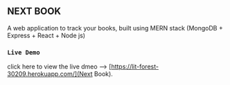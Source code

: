 ## NEXT BOOK 
A web application to track your books, built using MERN stack (MongoDB + Express + React + Node js)

### `Live Demo`
click here to view the live dmeo --> [https://lit-forest-30209.herokuapp.com/](Next Book).

